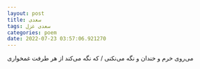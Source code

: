 ```yaml
---
layout: post
title: سعدی
tags: سعدی غزل
categories: poem
date: 2022-07-23 03:57:06.921270
---
```


می‌روی خرم و خندان و نگه می‌نکنی / که نگه می‌کند از هر طرفت غمخواری